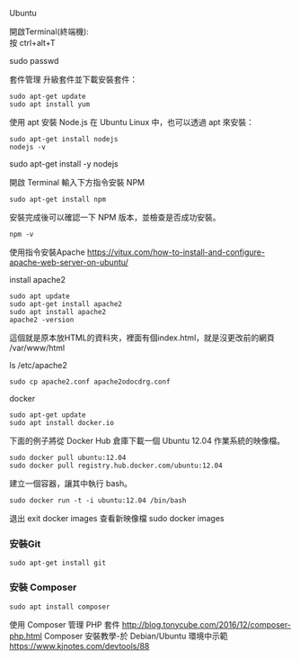 Ubuntu

開啟Terminal(終端機):<br>
按 ctrl+alt+T<br>

sudo passwd

套件管理
升級套件並下載安裝套件：
~~~
sudo apt-get update 
sudo apt install yum
~~~

使用 apt 安裝 Node.js
在 Ubuntu Linux 中，也可以透過 apt 來安裝：
~~~
sudo apt-get install nodejs
nodejs -v
~~~
sudo apt-get install -y nodejs


開啟 Terminal 輸入下方指令安裝 NPM
~~~
sudo apt-get install npm
~~~
安裝完成後可以確認一下 NPM 版本，並檢查是否成功安裝。
~~~
npm -v
~~~

使用指令安裝Apache
https://vitux.com/how-to-install-and-configure-apache-web-server-on-ubuntu/

install apache2<br>
~~~
sudo apt update
sudo apt-get install apache2
sudo apt install apache2
apache2 -version
~~~

這個就是原本放HTML的資料夾，裡面有個index.html，就是沒更改前的網頁
/var/www/html


ls /etc/apache2

~~~
sudo cp apache2.conf apache2odocdrg.conf
~~~



docker
~~~
sudo apt-get update
sudo apt install docker.io
~~~
下面的例子將從 Docker Hub 倉庫下載一個 Ubuntu 12.04 作業系統的映像檔。
~~~
sudo docker pull ubuntu:12.04
sudo docker pull registry.hub.docker.com/ubuntu:12.04
~~~
建立一個容器，讓其中執行 bash。
~~~
sudo docker run -t -i ubuntu:12.04 /bin/bash
~~~

退出
exit 
docker images 查看新映像檔
sudo docker images

### 安裝Git
~~~
sudo apt-get install git
~~~
### 安裝 Composer
~~~
sudo apt install composer
~~~


使用 Composer 管理 PHP 套件
http://blog.tonycube.com/2016/12/composer-php.html
Composer 安裝教學-於 Debian/Ubuntu 環境中示範
https://www.kjnotes.com/devtools/88

